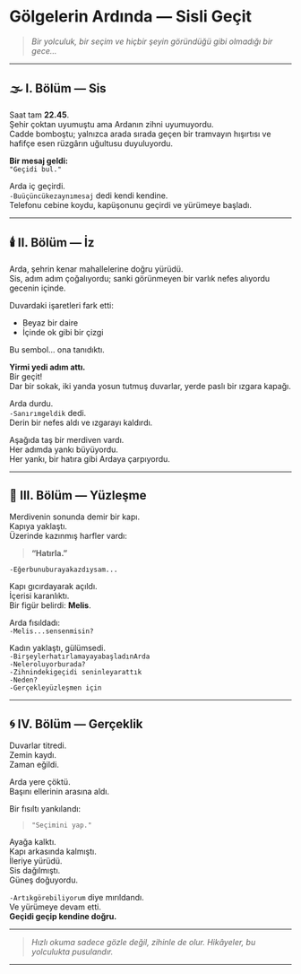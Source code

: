 # Gölgelerin Ardında — Sisli Geçit

> *Bir yolculuk, bir seçim ve hiçbir şeyin göründüğü gibi olmadığı bir gece...*

---

## 🌫️ I. Bölüm — Sis

Saat tam **22.45**.  
Şehir çoktan uyumuştu ama Ardanın zihni uyumuyordu.  
Cadde bomboştu; yalnızca arada sırada geçen bir tramvayın hışırtısı ve hafifçe esen rüzgârın uğultusu duyuluyordu.

**Bir mesaj geldi:**  
`"Geçidi bul."`

Arda iç geçirdi.  
`-Buüçüncükezaynımesaj` dedi kendi kendine.  
Telefonu cebine koydu, kapüşonunu geçirdi ve yürümeye başladı.

---

## 🕯️ II. Bölüm — İz

Arda, şehrin kenar mahallelerine doğru yürüdü.  
Sis, adım adım çoğalıyordu; sanki görünmeyen bir varlık nefes alıyordu gecenin içinde.

Duvardaki işaretleri fark etti:

- Beyaz bir daire  
- İçinde ok gibi bir çizgi  

Bu sembol... ona tanıdıktı.

**Yirmi yedi adım attı.**  
Bir geçit!  
Dar bir sokak, iki yanda yosun tutmuş duvarlar, yerde paslı bir ızgara kapağı.

Arda durdu.  
`-Sanırımgeldik` dedi.  
Derin bir nefes aldı ve ızgarayı kaldırdı.

Aşağıda taş bir merdiven vardı.  
Her adımda yankı büyüyordu.  
Her yankı, bir hatıra gibi Ardaya çarpıyordu.

---

## 🧩 III. Bölüm — Yüzleşme

Merdivenin sonunda demir bir kapı.  
Kapıya yaklaştı.  
Üzerinde kazınmış harfler vardı:

> **“Hatırla.”**

`-Eğerbunuburayakazdıysam...`

Kapı gıcırdayarak açıldı.  
İçerisi karanlıktı.  
Bir figür belirdi: **Melis**.

Arda fısıldadı:  
`-Melis...sensenmisin?`

Kadın yaklaştı, gülümsedi.  
`-BirşeylerhatırlamayayabaşladınArda`  
`-Neleroluyorburada?`  
`-Zihnindekigeçidi seninleyarattık`  
`-Neden?`  
`-Gerçekleyüzleşmen için`

---

## 🌀 IV. Bölüm — Gerçeklik

Duvarlar titredi.  
Zemin kaydı.  
Zaman eğildi.

Arda yere çöktü.  
Başını ellerinin arasına aldı.

Bir fısıltı yankılandı:

> `"Seçimini yap."`

Ayağa kalktı.  
Kapı arkasında kalmıştı.  
İleriye yürüdü.  
Sis dağılmıştı.  
Güneş doğuyordu.

`-Artıkgörebiliyorum` diye mırıldandı.  
Ve yürümeye devam etti.  
**Geçidi geçip kendine doğru.**

---

> *Hızlı okuma sadece gözle değil, zihinle de olur. Hikâyeler, bu yolculukta pusulandır.*

---
